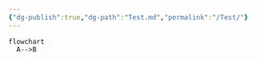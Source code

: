 ```yaml
---
{"dg-publish":true,"dg-path":"Test.md","permalink":"/Test/"}
---
```



```mermaid
flowchart
  A-->B
```

